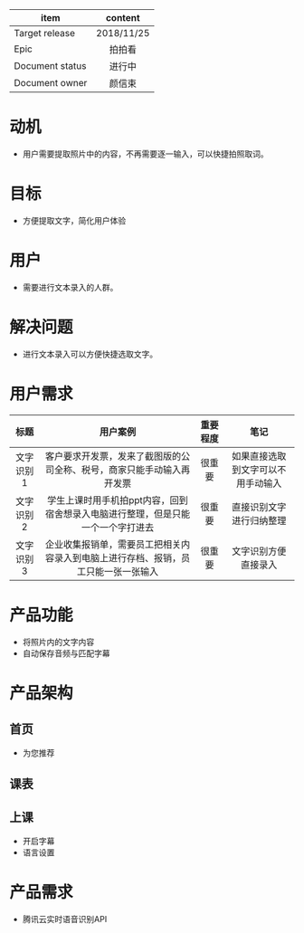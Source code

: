 item|content
--|:--:
Target release|2018/11/25
Epic| 拍拍看
Document status|进行中
Document owner|颜信束


# 动机
* 用户需要提取照片中的内容，不再需要逐一输入，可以快捷拍照取词。

# 目标
* 方便提取文字，简化用户体验

# 用户
* 需要进行文本录入的人群。

# 解决问题
* 进行文本录入可以方便快捷选取文字。

# 用户需求
标题|用户案例|重要程度|笔记
:--:|:--:|:--:|:--:
文字识别1|客户要求开发票，发来了截图版的公司全称、税号，商家只能手动输入再开发票|很重要|如果直接选取到文字可以不用手动输入
文字识别2|学生上课时用手机拍ppt内容，回到宿舍想录入电脑进行整理，但是只能一个一个字打进去|很重要|直接识别文字进行归纳整理
文字识别3|企业收集报销单，需要员工把相关内容录入到电脑上进行存档、报销，员工只能一张一张输入|很重要|文字识别方便直接录入

# 产品功能
* 将照片内的文字内容
* 自动保存音频与匹配字幕

# 产品架构
## 首页
* 为您推荐
## 课表
## 上课
* 开启字幕
* 语言设置

# 产品需求
* 腾讯云实时语音识别API



